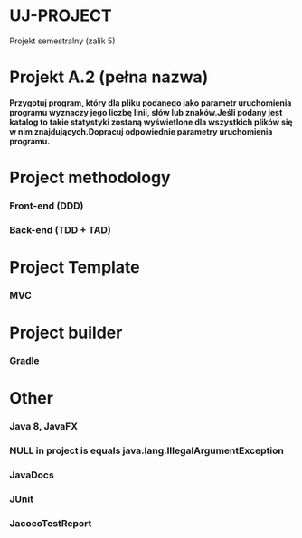 # UJ-PROJECT
Projekt semestralny (zalik 5)
# Projekt A.2 (pełna nazwa)

#### Przygotuj program, który dla pliku podanego jako parametr uruchomienia programu wyznaczy jego liczbę linii, słów lub znaków.Jeśli podany jest katalog to takie statystyki zostaną wyświetlone dla wszystkich plików się w nim znajdujących.Dopracuj odpowiednie parametry uruchomienia programu.

# Project methodology
### Front-end (DDD)
### Back-end (TDD + TAD)

# Project Template
### MVC

# Project builder
### Gradle

# Other
### Java 8, JavaFX
### NULL in project is equals java.lang.IllegalArgumentException
### JavaDocs
### JUnit 
### JacocoTestReport
